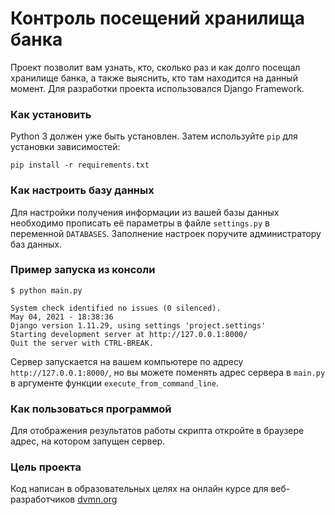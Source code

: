 # Контроль посещений хранилища банка
Проект позволит вам узнать, кто, сколько раз и как долго посещал хранилище банка, а также выяснить, кто там находится на данный момент. Для разработки проекта использовался Django Framework.
### Как установить
Python 3 должен уже быть установлен. Затем используйте `pip` для установки зависимостей:
```
pip install -r requirements.txt
```
### Как настроить базу данных
Для настройки получения информации из вашей базы данных необходимо прописать её параметры в файле `settings.py` в переменной `DATABASES`.  Заполнение настроек поручите администратору баз данных.
### Пример запуска из консоли
```
$ python main.py

System check identified no issues (0 silenced).
May 04, 2021 - 18:38:36
Django version 1.11.29, using settings 'project.settings'
Starting development server at http://127.0.0.1:8000/
Quit the server with CTRL-BREAK.
```
Сервер запускается на вашем компьютере по адресу `http://127.0.0.1:8000/`, но вы можете поменять адрес сервера в `main.py` в аргументе функции `execute_from_command_line`.
### Как пользоваться программой
Для отображения результатов работы скрипта откройте в браузере адрес, на котором запущен сервер.
### Цель проекта
Код написан в образовательных целях на онлайн курсе для веб-разработчиков [dvmn.org](https://dvmn.org/)
